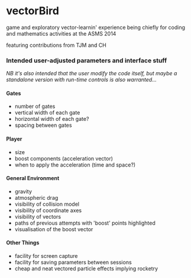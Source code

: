 vectorBird
========

game and exploratory vector-learnin' experience
being chiefly for coding and mathematics activities at the ASMS 2014

featuring contributions from TJM and CH



### Intended user-adjusted parameters and interface stuff

*NB it's also intended that the user modify the code itself, but maybe a standalone version with run-time controls is also warranted...*

#### Gates
* number of gates
* vertical width of each gate
* horizontal width of each gate?
* spacing between gates

#### Player
* size
* boost components (acceleration vector)
* when to apply the acceleration (time and space?)

#### General Environment
* gravity
* atmospheric drag
* visibility of collision model
* visibility of coordinate axes
* visibility of vectors
* paths of previous attempts with 'boost' points highlighted
* visualisation of the boost vector


#### Other Things
* facility for screen capture
* facility for saving parameters between sessions
* cheap and neat vectored particle effects implying rocketry
